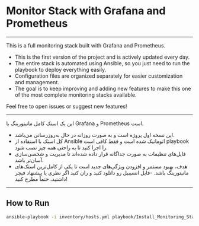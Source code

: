 # Monitor Stack with Grafana and Prometheus

---



This is a full monitoring stack built with Grafana and Prometheus.  
- This is the first version of the project and is actively updated every day.  
- The entire stack is automated using Ansible, so you just need to run the playbook to deploy everything easily.  
- Configuration files are organized separately for easier customization and management.  
- The goal is to keep improving and adding new features to make this one of the most complete monitoring stacks available.  

Feel free to open issues or suggest new features!

---



این یک استک کامل مانیتورینگ با Grafana و Prometheus است.  
- این نسخه اول پروژه است و به صورت روزانه در حال به‌روزرسانی می‌باشد.  
- کل استک با استفاده از Ansible اتوماتیک شده است و فقط کافی است playbook را اجرا کنید تا به راحتی همه چیز نصب شود.  
- فایل‌های تنظیمات به صورت جداگانه قرار داده شده‌اند تا مدیریت و شخصی‌سازی آسان‌تر باشد.  
- هدف، بهبود مستمر و افزودن ویژگی‌های جدید است تا یکی از کامل‌ترین استک‌های مانیتورینگ باشد.
-فایل انسیبیل رو دانلود کنید و ران کنید 
اگر نظری یا پیشنهاد فیچر داشتید، حتماً مطرح کنید!


---

## How to Run

```bash
ansible-playbook -i inventory/hosts.yml playbook/Install_Monitoring_Stack.yml
